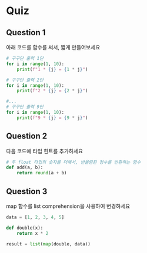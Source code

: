 # Quiz

## Question 1

아래 코드를 함수를 써서, 짧게 만들어보세요

```python
# 구구단 출력 1단
for i in range(1, 10):
    print(f"1 * {j} = {1 * j}")

# 구구단 출력 2단
for i in range(1, 10):
    print(f"2 * {j} = {2 * j}")

#...
# 구구단 출력 9단
for i in range(1, 10):
    print(f"9 * {j} = {9 * j}")
```

## Question 2

다음 코드에 타입 힌트를 추가하세요

```python
# 두 float 타입의 숫자를 더해서, 반올림된 정수를 반환하는 함수
def add(a, b):
    return round(a + b)
```

## Question 3

map 함수를 list comprehension을 사용하여 변경하세요

```python
data = [1, 2, 3, 4, 5]

def double(x):
    return x * 2

result = list(map(double, data))
```
